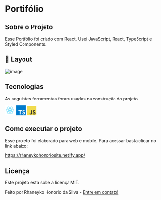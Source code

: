 # Portifólio 

## Sobre o Projeto
  Esse Portfólio foi criado com React. Usei JavaScript, React, TypeScript e Styled Components.

## 🎨 Layout

![image](https://github.com/rhaneyko/rhaneyko-portifolio/blob/master/src/assets/images/portfolioImage.png)

## Tecnologias

As seguintes ferramentas foram usadas na construção do projeto:

<code><img height="32" src="https://raw.githubusercontent.com/github/explore/80688e429a7d4ef2fca1e82350fe8e3517d3494d/topics/react/react.png" alt="React"/></code>
<code><img height="32" src="https://raw.githubusercontent.com/github/explore/80688e429a7d4ef2fca1e82350fe8e3517d3494d/topics/typescript/typescript.png" alt="TypeScript"/></code>
<code><img height="30" src="https://github.com/devicons/devicon/blob/master/icons/javascript/javascript-original.svg" alt="JavaScript"/></code>

## Como executar o projeto

Esse projeto foi elaborado para web e mobile.
Para acessar basta clicar no link abaixo:

https://rhaneykohonoriosite.netlify.app/


## Licença

Este projeto esta sobe a licença MIT.

Feito por Rhaneyko Honorio da Silva - [Entre em contato!](https://www.linkedin.com/in/rhaneyko/)

